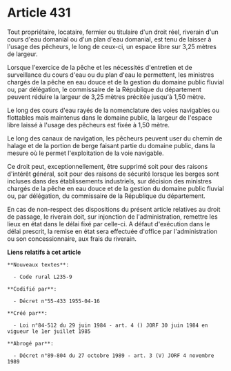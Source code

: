 # Article 431

Tout propriétaire, locataire, fermier ou titulaire d'un droit réel, riverain d'un cours d'eau domanial ou d'un plan d'eau
domanial, est tenu de laisser à l'usage des pêcheurs, le long de ceux-ci, un espace libre sur 3,25 mètres de largeur.

Lorsque l'exercice de la pêche et les nécessités d'entretien et de surveillance du cours d'eau ou du plan d'eau le
permettent, les ministres chargés de la pêche en eau douce et de la gestion du domaine public fluvial ou, par délégation, le
commissaire de la République du département peuvent réduire la largeur de 3,25 mètres précitée jusqu'à 1,50 mètre.

Le long des cours d'eau rayés de la nomenclature des voies navigables ou flottables mais maintenus dans le domaine public, la
largeur de l'espace libre laissé à l'usage des pêcheurs est fixée à 1,50 mètre.

Le long des canaux de navigation, les pêcheurs peuvent user du chemin de halage et de la portion de berge faisant partie du
domaine public, dans la mesure où le permet l'exploitation de la voie navigable.

Ce droit peut, exceptionnellement, être supprimé soit pour des raisons d'intérêt général, soit pour des raisons de sécurité
lorsque les berges sont incluses dans des établissements industriels, sur décision des ministres chargés de la pêche en eau
douce et de la gestion du domaine public fluvial ou, par délégation, du commissaire de la République du département.

En cas de non-respect des dispositions du présent article relatives au droit de passage, le riverain doit, sur injonction de
l'administration, remettre les lieux en état dans le délai fixé par celle-ci. A défaut d'exécution dans le délai prescrit, la
remise en état sera effectuée d'office par l'administration ou son concessionnaire, aux frais du riverain.

**Liens relatifs à cet article**

	**Nouveaux textes**:

	  - Code rural L235-9

	**Codifié par**:

	  - Décret n°55-433 1955-04-16

	**Créé par**:

	  - Loi n°84-512 du 29 juin 1984 - art. 4 () JORF 30 juin 1984 en vigueur le 1er juillet 1985

	**Abrogé par**:

	  - Décret n°89-804 du 27 octobre 1989 - art. 3 (V) JORF 4 novembre 1989
